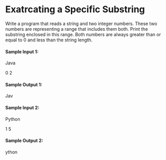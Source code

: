 # Exatrcating a Specific Substring
Write a program that reads a string and two integer numbers. These two numbers are representing a range that includes them both. Print the substring enclosed in this range. Both numbers are always greater than or equal to 0 and less than the string length.

#### Sample Input 1:
Java

0 2

#### Sample Output 1:
Jav


#### Sample Input 2:
Python

1 5

#### Sample Output 2:
ython
